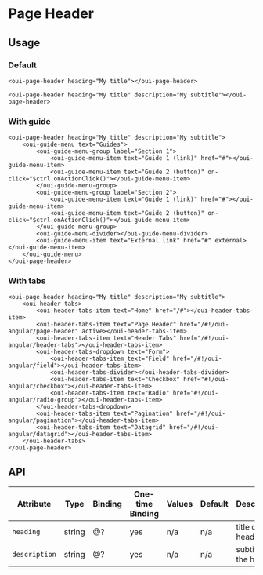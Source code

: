 # Page Header

<component-status cx-design="complete" ux="rc"></component-status>

## Usage

### Default

```html:preview
<oui-page-header heading="My title"></oui-page-header>
```

```html:preview
<oui-page-header heading="My title" description="My subtitle"></oui-page-header>
```


### With guide

```html:preview
<oui-page-header heading="My title" description="My subtitle">
    <oui-guide-menu text="Guides">
        <oui-guide-menu-group label="Section 1">
            <oui-guide-menu-item text="Guide 1 (link)" href="#"></oui-guide-menu-item>
            <oui-guide-menu-item text="Guide 2 (button)" on-click="$ctrl.onActionClick()"></oui-guide-menu-item>
        </oui-guide-menu-group>
        <oui-guide-menu-group label="Section 2">
            <oui-guide-menu-item text="Guide 1 (link)" href="#"></oui-guide-menu-item>
            <oui-guide-menu-item text="Guide 2 (button)" on-click="$ctrl.onActionClick()"></oui-guide-menu-item>
        </oui-guide-menu-group>
        <oui-guide-menu-divider></oui-guide-menu-divider>
        <oui-guide-menu-item text="External link" href="#" external></oui-guide-menu-item>
    </oui-guide-menu>
</oui-page-header>
```


### With tabs

```html:preview
<oui-page-header heading="My title" description="My subtitle">
    <oui-header-tabs>
        <oui-header-tabs-item text="Home" href="/#"></oui-header-tabs-item>
        <oui-header-tabs-item text="Page Header" href="/#!/oui-angular/page-header" active></oui-header-tabs-item>
        <oui-header-tabs-item text="Header Tabs" href="/#!/oui-angular/header-tabs"></oui-header-tabs-item>
        <oui-header-tabs-dropdown text="Form">
            <oui-header-tabs-item text="Field" href="/#!/oui-angular/field"></oui-header-tabs-item>
            <oui-header-tabs-divider></oui-header-tabs-divider>
            <oui-header-tabs-item text="Checkbox" href="#!/oui-angular/checkbox"></oui-header-tabs-item>
            <oui-header-tabs-item text="Radio" href="#!/oui-angular/radio-group"></oui-header-tabs-item>
        </oui-header-tabs-dropdown>
        <oui-header-tabs-item text="Pagination" href="/#!/oui-angular/pagination"></oui-header-tabs-item>
        <oui-header-tabs-item text="Datagrid" href="/#!/oui-angular/datagrid"></oui-header-tabs-item>
    </oui-header-tabs>
</oui-page-header>
```


## API

| Attribute     | Type     | Binding    | One-time Binding  | Values    | Default   | Description
| ----          | ----     | ----       | ----              | ----      | ----      | ----
| `heading`     | string   | @?         | yes               | n/a       | n/a       | title of the header
| `description` | string   | @?         | yes               | n/a       | n/a       | subtitle of the header
